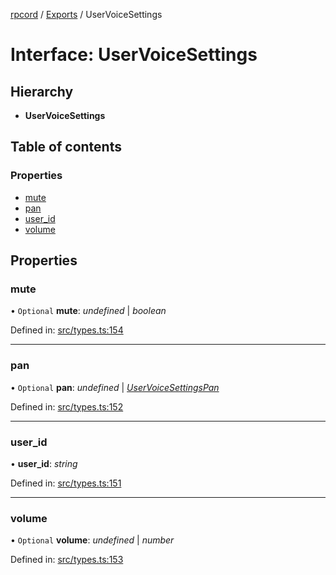 [rpcord](../README.md) / [Exports](../modules.md) / UserVoiceSettings

# Interface: UserVoiceSettings

## Hierarchy

* **UserVoiceSettings**

## Table of contents

### Properties

- [mute](uservoicesettings.md#mute)
- [pan](uservoicesettings.md#pan)
- [user\_id](uservoicesettings.md#user_id)
- [volume](uservoicesettings.md#volume)

## Properties

### mute

• `Optional` **mute**: *undefined* \| *boolean*

Defined in: [src/types.ts:154](https://github.com/DjDeveloperr/RPCord/blob/51e0bc3/src/types.ts#L154)

___

### pan

• `Optional` **pan**: *undefined* \| [*UserVoiceSettingsPan*](uservoicesettingspan.md)

Defined in: [src/types.ts:152](https://github.com/DjDeveloperr/RPCord/blob/51e0bc3/src/types.ts#L152)

___

### user\_id

• **user\_id**: *string*

Defined in: [src/types.ts:151](https://github.com/DjDeveloperr/RPCord/blob/51e0bc3/src/types.ts#L151)

___

### volume

• `Optional` **volume**: *undefined* \| *number*

Defined in: [src/types.ts:153](https://github.com/DjDeveloperr/RPCord/blob/51e0bc3/src/types.ts#L153)

